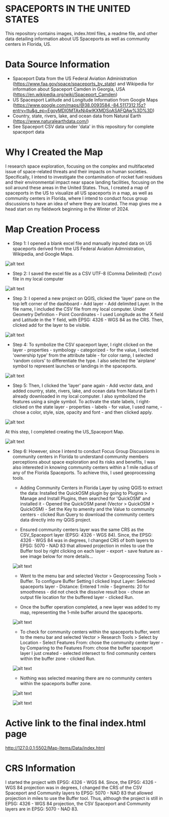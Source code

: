 # SPACEPORTS IN THE UNITED STATES
 This repository contains images, index.html files, a readme file, and other data detailing information about US Spaceports as well as community centers in Florida, US.
 
 # Data Source Information
- Spaceport Data from the US Federal Aviation Administration (https://www.faa.gov/space/spaceports_by_state) and Wikipedia for information about Spaceport Camden in Georgia, USA (https://en.wikipedia.org/wiki/Spaceport_Camden)
- US Spacesport Latitude and Longitude Information from Google Maps (https://www.google.com/maps/@38.0093584,-84.5117312,15z?entry=ttu&g_ep=EgoyMDI0MTAxNi4wIKXMDSoASAFQAw%3D%3D) 
- Country, state, rivers, lake, and ocean data from Natural Earth (https://www.naturalearthdata.com/)
- See Spaceport CSV data under 'data' in this repository for complete spaceport data

 # Why I Created the Map
I research space exploration, focusing on the complex and multifaceted issue of space-related threats and their impacts on human societies. Specifically, I intend to investigate the contamination of rocket fuel residues and their environmental impact near space landing facilities, focusing on the soil around these areas in the United States. Thus, I created a map of spaceports in the US to visualize all US spaceports in a map, as well as community centers in Florida, where I intend to conduct focus group discussions to have an idea of where they are located. The map gives me a head start on my fieldwork beginning in the Winter of 2024.

 # Map Creation Process
- Step 1: I opened a blank excel file and manually inputed data on US spaceports derived from the US Federal Aviation Admnistration, Wikipedia, and Google Maps.

![alt text](<Screenshot 2024-10-20 231024.jpg>)

- Step 2: I saved the excel file as a CSV UTF-8 (Comma Delimited) (*.csv) file in my local computer

 ![alt text](<Screenshot 2024-10-20 231453.jpg>)

- Step 3: I opened a new project on QGIS, clicked the 'layer' pane on the top left corner of the dashboard - Add layer - Add delimited Layer. In the file name, I included the CSV file from my local computer. Under Geometry Definition - Point Coordinates - I used Longitude as the X field and Latitude in the Y field, with EPSG: 4326 - WGS 84 as the CRS. Then, clicked add for the layer to be visible. 

![alt text](<Screenshot 2024-10-20 232454.jpg>)

- Step 4: To symbolize the CSV spaceport layer, I right clicked on the layer - properties - symbology - categorized - for the value, I selected 'ownership type' from the attribute table - for color ramp, I selected 'random colors' to differentiate the type. I also selected the 'airplane' symbol to represent launches or landings in the spaceports. 

![alt text](<Screenshot 2024-10-20 233351.jpg>)

- Step 5: Then, I clicked the 'layer' pane again - Add vector data, and added country, state, rivers, lake, and ocean data from Natural Earth I already downloaded in my local computer. I also symbolized the features using a single symbol. To activate the state labels, I right-clicked on the state layer - properties - labels - for value, I used name, - chose a color, style, size, opacity and font - and then clicked apply. 

![alt text](<Screenshot 2024-10-20 235037.jpg>) 

At this step, I completed creating the US_Spaceport Map. 

![alt text](<Screenshot 2024-10-20 234155.jpg>)

- Step 6: However, since I intend to conduct Focus Group Discussions in community centers in Florida to understand community members perceptions about space exploration and its risks and benefits, I was also interested in knowing community centers within a 1 mile radius of any of the Florida Spaceports. To achieve this, I used geoprocessing tools. 

     - Adding Community Centers in Florida Layer by using QGIS to extract the data: Installed the QuickOSM plugin by going to Plugins > Manage and Install Plugins, then searched for 'QuickOSM' and installed it - Opened the QuickOSM panel (Vector > QuickOSM > QuickOSM) - Set the Key to amenity and the Value to community centers - clicked Run Query to download the community centers data directly into my QGIS project.

     - Ensured community centers layer was the same CRS as the CSV_Spaceport layer (EPSG: 4326 - WGS 84). Since, the EPSG: 4326 - WGS 84 was in degrees, I changed CRS of both layers to EPSG: 5070 - NAD 83 that allowed projection in miles to use the Buffer tool by right clicking on each layer - export - save feature as - see image below for more details... 
     
     ![alt text](<Screenshot 2024-10-21 001134.jpg>)

     - Went to the menu bar and selected Vector > Geoprocessing Tools > Buffer. To configure Buffer Setting I clicked Input Layer: Selected spaceports layer - Distance: Entered 1 mile - Segments: 20 for smoothness - did not check the dissolve result box - chose an output file location for the buffered layer - clicked Run.

     - Once the buffer operation completed, a new layer was added to my map, representing the 1-mile buffer around the spaceports. 
     
     ![alt text](<Screenshot 2024-10-21 001740.jpg>)

     - To check for community centers within the spaceports buffer, went to the menu bar and selected Vector > Research Tools > Select by Location - Select Features From: chose the community center layer - by Comparing to the Features From: chose the buffer spaceport layer I just created - selected intersect to find community centers within the buffer zone - clicked Run. 
     
     ![alt text](<Screenshot 2024-10-21 002303.jpg>)

     - Nothing was selected meaning there are no community centers within the spaceports buffer zone.
     
     ![alt text](<Screenshot 2024-10-21 005311.jpg>)

     ![alt text](<US_Spaceports_Florida Community Centers_600dpi.png>)

# Active link to the final index.html page
http://127.0.0.1:5502/Map-Items/Data/index.html

# CRS Information
I started the project with EPSG: 4326 - WGS 84. Since, the EPSG: 4326 - WGS 84 projection was in degrees, I changed the CRS of the CSV Spaceport and Community layers to EPSG: 5070 - NAD 83 that allowed projection in miles to use the Buffer tool. Thus, although the project is still in EPSG: 4326 - WGS 84 projection, the CSV Spaceport and Community layers are in EPSG: 5070 - NAD 83.